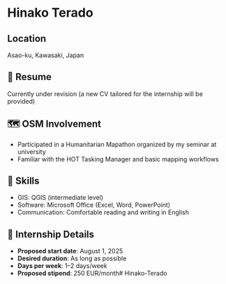 # Hinako Terado

##  Location
Asao-ku, Kawasaki, Japan

## 📄 Resume
Currently under revision (a new CV tailored for the internship will be provided)

## 🗺 OSM Involvement
- Participated in a Humanitarian Mapathon organized by my seminar at university
- Familiar with the HOT Tasking Manager and basic mapping workflows

## 🧠 Skills
- GIS: QGIS (intermediate level)
- Software: Microsoft Office (Excel, Word, PowerPoint)
- Communication: Comfortable reading and writing in English

## 🔧 Internship Details
- **Proposed start date**: August 1, 2025
- **Desired duration**: As long as possible
- **Days per week**: 1–2 days/week
- **Proposed stipend**: 250 EUR/month# Hinako-Terado
